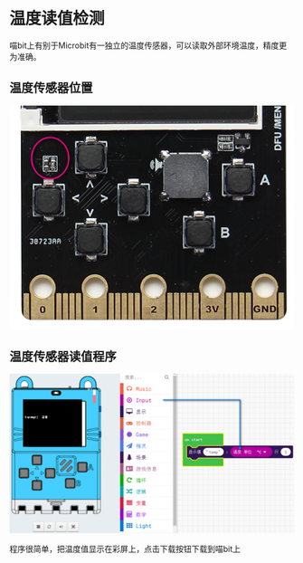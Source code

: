 # 温度读值检测

喵bit上有别于Microbit有一独立的温度传感器，可以读取外部环境温度，精度更为准确。


## 温度传感器位置

![](./image/c07_02.png)

## 温度传感器读值程序

![](./image/c07_01.png)

程序很简单，把温度值显示在彩屏上，点击下载按钮下载到喵bit上